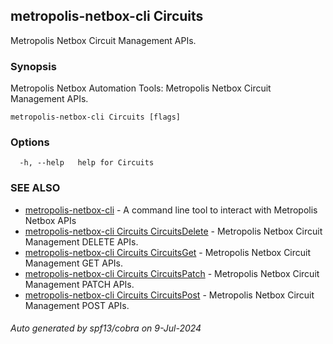 ## metropolis-netbox-cli Circuits

Metropolis Netbox Circuit Management APIs.

### Synopsis


Metropolis Netbox Automation Tools:
  Metropolis Netbox Circuit Management APIs.

```
metropolis-netbox-cli Circuits [flags]
```

### Options

```
  -h, --help   help for Circuits
```

### SEE ALSO

* [metropolis-netbox-cli]()	 - 
A command line tool to interact with Metropolis Netbox APIs
* [metropolis-netbox-cli Circuits CircuitsDelete]()	 - Metropolis Netbox Circuit Management DELETE APIs.
* [metropolis-netbox-cli Circuits CircuitsGet]()	 - Metropolis Netbox Circuit Management GET APIs.
* [metropolis-netbox-cli Circuits CircuitsPatch]()	 - Metropolis Netbox Circuit Management PATCH APIs.
* [metropolis-netbox-cli Circuits CircuitsPost]()	 - Metropolis Netbox Circuit Management POST APIs.

###### Auto generated by spf13/cobra on 9-Jul-2024
